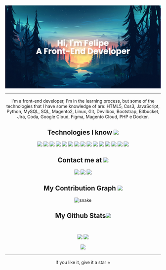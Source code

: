 </p align="center">

<a href="https://github.com/FelipeMeireles?tab=repositories">
 <img src="https://github.com/FelipeMeireles/FelipeMeireles/blob/main/images/banner(1).png" />
</a>
 
<!-- <p align="center">
 
 <img src="https://badges.pufler.dev/visits/ritik307/ritik307"/> 
 <!-- <img src="https://badges.pufler.dev/years/ritik307"/> 
 <img src="https://badges.pufler.dev/repos/ritik307"/>
 <img src="https://badges.pufler.dev/commits/monthly/ritik307" />

</p> -->
<hr>
<p align="center">
  I'm a front-end developer, I'm in the learning process, but some of the technologies that I have some knowledge of are: HTML5, Css3, JavaScript, Python, MySQL, SQL, Magento2, Linux, Git, Devilbox, Bootstrap, Bitbucket, Jira, Coda, Google Cloud, Figma, Magento Cloud, PHP e Docker.
</p>  

<h2 align="center">Technologies I know <img src="https://github.com/ritik307/ritik307/blob/main/images/laptop.gif" width="50"></h2>

<p align="center">
<img src="https://img.shields.io/badge/HTML5-E34F26?style=for-the-badge&logo=html5&logoColor=white"/>
<img src="https://img.shields.io/badge/CSS3-1572B6?style=for-the-badge&logo=css3&logoColor=white"/>
<img src="https://img.shields.io/badge/JavaScript-323330?style=for-the-badge&logo=javascript&logoColor=F7DF1E"/>
<img src="https://img.shields.io/badge/Python-FFD43B?style=for-the-badge&logo=python&logoColor=blue"/>
<img src="https://img.shields.io/badge/MySQL-005C84?style=for-the-badge&logo=mysql&logoColor=white"/>
<img src="https://img.shields.io/badge/Microsoft_SQL_Server-CC2927?style=for-the-badge&logo=microsoft-sql-server&logoColor=white"/>
<img src="https://img.shields.io/badge/Linux-FCC624?style=for-the-badge&logo=linux&logoColor=black"/>
<img src="https://img.shields.io/badge/GIT-E44C30?style=for-the-badge&logo=git&logoColor=white"/>
<img src="https://img.shields.io/badge/Bootstrap-563D7C?style=for-the-badge&logo=bootstrap&logoColor=white"/>
<img src="https://img.shields.io/badge/Bitbucket-0747a6?style=for-the-badge&logo=bitbucket&logoColor=white"/>
<img src="https://img.shields.io/badge/Jira-0052CC?style=for-the-badge&logo=Jira&logoColor=white"/>
<img src="https://img.shields.io/badge/GoogleCloud-%234285F4.svg?style=for-the-badge&logo=google-cloud&logoColor=white"/>
<img src="https://img.shields.io/badge/Figma-F24E1E?style=for-the-badge&logo=figma&logoColor=white"/>
<img src="https://img.shields.io/badge/PHP-777BB4?style=for-the-badge&logo=php&logoColor=white"/> 
<img src="https://img.shields.io/badge/Docker-2CA5E0?style=for-the-badge&logo=docker&logoColor=white"/>
</p>

<h2 align="center">Contact me at <img src="https://media0.giphy.com/media/jqNPzdTTxQfOgOqpO4/source.gif" width="50"></h2>

<p align="center">
<!-- <img src="https://img.shields.io/badge/-ritik-purple?style=flat-square&logo=instagram&logoColor=white&link=https://www.instagram.com/pinkdogg307/"/> -->
<a href="mailto: meirelesfelipe776@gmail.com">
 <img src="https://img.shields.io/badge/-FelipeMeireles-c14438?style=flat-square&logo=Gmail&logoColor=white&link=mailto:felipe.meireles825@gmail.com"/>
</a>
<a href="https://www.linkedin.com/in/felipe-meireles-67b57425a/">
 <img src="https://img.shields.io/badge/-Felipe Meireles-blue?style=flat-square&logo=Linkedin&logoColor=white&link=https://www.linkedin.com/in/felipe-meireles-67b57425a/"/>
</a>
 <a href="https://www.instagram.com/felpsmeireles/">
 <img src="https://img.shields.io/badge/-felps-purple?style=flat-square&logo=instagram&logoColor=white&link=https://www.instagram.com/felpsmeireles/"/>
</a>
</p>


<h2 align="center">
  My Contribution Graph <img src="https://media.giphy.com/media/xUA7aZeLE2e0P7Znz2/giphy.gif" width="50">
</h2>
<p align="center">
  <img src="https://github.com/ritik307/ritik307/raw/output/github-contribution-grid-snake.svg" alt="snake"></center>
</p>

<h2 align="center">
  My Github Stats<img src="https://media.giphy.com/media/VgCDAzcKvsR6OM0uWg/giphy.gif" width="50">
</h2>
 
<br>

<p align = "center">
  <img  src = "https://github-readme-stats.vercel.app/api?username=FelipeMeireles&show_icons=true&theme=dark&line_height=27">
  <img src = "https://github-readme-stats.vercel.app/api/top-langs/?username=FelipeMeireles&layout=compact&theme=dark">
</p>

<p align = "center">
 <img  src="https://github-readme-streak-stats.herokuapp.com/?user=FelipeMeireles&show_icons=true&locale=en&layout=compact&theme=dark&line_height=0" />
</p> 

<hr>
<p align="center">If you like it, give it a star ⭐</p>
